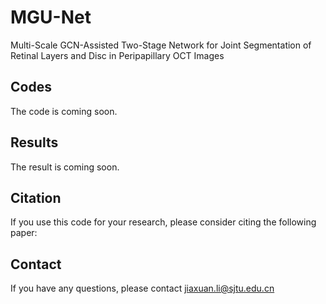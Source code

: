 MGU-Net
====
Multi-Scale GCN-Assisted Two-Stage Network for Joint Segmentation of Retinal Layers and Disc in Peripapillary OCT Images

Codes
---
The code is coming soon.

Results
---
The result is coming soon.

Citation
---
If you use this code for your research, please consider citing the following paper:

Contact
---
If you have any questions, please contact jiaxuan.li@sjtu.edu.cn
